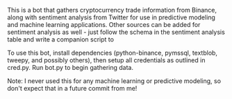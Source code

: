 This is a bot that gathers cryptocurrency trade information from Binance, along with sentiment analysis from Twitter for use in predictive modeling and machine learning applications. Other sources can be added for sentiment analysis as well - just follow the schema in the sentiment analysis table and write a companion script to 

To use this bot, install dependencies (python-binance, pymssql, textblob, tweepy, and possibly others), then setup all credentials as outlined in cred.py. Run bot.py to begin gathering data.

Note: I never used this for any machine learning or predictive modeling, so don't expect that in a future commit from me!
